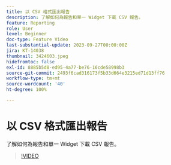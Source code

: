 ```yaml
---
title: 以 CSV 格式匯出報告
description: 了解如何為報告和單一 Widget 下載 CSV 報告。
feature: Reporting
role: User
level: Beginner
doc-type: Feature Video
last-substantial-update: 2023-09-27T00:00:00Z
jira: KT-14038
thumbnail: 3424603.jpeg
hidefromtoc: false
exl-id: 8885b5d8-ed95-4a77-be76-16cde58998b3
source-git-commit: 2493f6cad316173f5b33d664e3215ed71d13ff76
workflow-type: tm+mt
source-wordcount: '40'
ht-degree: 100%

---
```


# 以 CSV 格式匯出報告

了解如何為報告和單一 Widget 下載 CSV 報告。

>[!VIDEO](https://video.tv.adobe.com/v/3424603/?learn=on)
